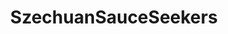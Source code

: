 ---
title: SzechuanSauceSeekers
crosslinks:
- rickandmorty
- HailCorporate
- Harmontown
- KeepOurNetFree
- LosAngeles
- videos
- europeannationalism
- tifu
- teentitans
- OutOfTheLoop
- technology
- trees
- atmidnight
- announcements
- AskReddit
- ShitPoliticsSays
- Against_Astroturfing
- nintendo
- politics
---